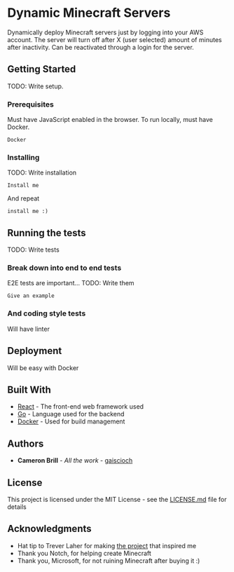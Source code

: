 # Dynamic Minecraft Servers

Dynamically deploy Minecraft servers just by logging into your AWS account. The server will turn off after X (user selected) amount of minutes after inactivity. Can be reactivated through a login for the server.

## Getting Started

TODO: Write setup.

### Prerequisites

Must have JavaScript enabled in the browser. To run locally, must have Docker.

```
Docker
```

### Installing

TODO: Write installation

```
Install me
```

And repeat

```
install me :)
```

## Running the tests

TODO: Write tests

### Break down into end to end tests

E2E tests are important... TODO: Write them

```
Give an example
```

### And coding style tests

Will have linter

## Deployment

Will be easy with Docker

## Built With

* [React](https://reactjs.org/) - The front-end web framework used
* [Go](https://golang.org/) - Language used for the backend
* [Docker](https://www.docker.com/) - Used for build management 

## Authors

* **Cameron Brill** - *All the work* - [gaiscioch](https://github.com/gaiscioch)

## License

This project is licensed under the MIT License - see the [LICENSE.md](LICENSE.md) file for details

## Acknowledgments

* Hat tip to Trever Laher for making [the project](https://github.com/trevor-laher/OnDemandMinecraft) that inspired me
* Thank you Notch, for helping create Minecraft
* Thank you, Microsoft, for not ruining Minecraft after buying it :)
